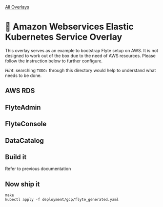 [All Overlays](./)
# :construction: Amazon Webservices Elastic Kubernetes Service Overlay

This overlay serves as an example to bootstrap Flyte setup on AWS. It is not
designed to work out of the box due to the need of AWS resources. Please follow the instruction
below to further configure.

_Hint_: searching `TODO:` through this directory would help to understand what needs to be done.

## AWS RDS


## FlyteAdmin


## FlyteConsole


## DataCatalog


## Build it
Refer to previous documentation

## Now ship it

``` shell
make
kubectl apply -f deployment/gcp/flyte_generated.yaml
```

